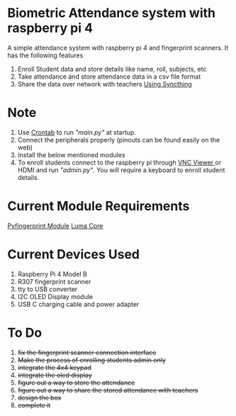 # Biometric Attendance system with raspberry pi 4
A simple attendance system with raspberry pi 4 and fingerprint scanners. It has the following features

1. Enroll Student data and store details like name, roll, subjects, etc
2. Take attendance and store attendance data in a csv file format
3. Share the data over network with teachers <a href="https://syncthing.net/">Using Syncthing</a>


# Note

1. Use <a href="https://linuxhandbook.com/crontab/">Crontab</a> to run *"main.py"* at startup.
2. Connect the peripherals properly (pinouts can be found easily on the web)
3. Install the below mentioned modules
4. To enroll students connect to the raspberry pi through <a href="https://www.realvnc.com/en/connect/download/viewer/">VNC Viewer </a> or HDMI and run *"admin.py"*. You will require a keyboard to enroll student details.


# Current Module Requirements
<a href="https://pypi.org/project/pyfingerprint/">Pyfingerprint Module</a>
<a href="https://pypi.org/project/luma.core/">Luma Core</a>

# Current Devices Used
1. Raspberry Pi 4 Model B
2. R307 fingerprint scanner
3. tty to USB converter
4. I2C OLED Display module
5. USB C charging cable and power adapter

# To Do
1. ~~fix the fingerprint scanner connection interface~~
2. ~~Make the process of enrolling students admin only~~
3. ~~integrate the 4x4 keypad~~
4. ~~integrate the oled display~~
5. ~~figure out a way to store the attendance~~
6. ~~figure out a way to share the stored attendance with teachers~~
7. ~~design the box~~
8. ~~complete it~~

